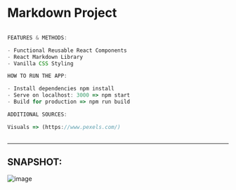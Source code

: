 # Markdown Project


```ts

FEATURES & METHODS:

- Functional Reusable React Components
- React Markdown Library
- Vanilla CSS Styling

```


```ts
HOW TO RUN THE APP:

- Install dependencies npm install
- Serve on localhost: 3000 => npm start
- Build for production => npm run build

```

```ts
ADDITIONAL SOURCES:

Visuals => (https://www.pexels.com/) 
           
```

<hr>

## SNAPSHOT:
![image](https://user-images.githubusercontent.com/90147636/195324150-777ff7b8-c81d-4a14-9aa7-202adb65fcac.png)






